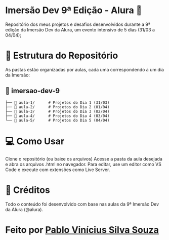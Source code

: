 # Imersão Dev 9ª Edição - Alura 🚀
Repositório dos meus projetos e desafios desenvolvidos durante a 9ª edição da Imersão Dev da Alura, um evento intensivo de 5 dias (31/03 a 04/04);

# 📂 Estrutura do Repositório
As pastas estão organizadas por aulas, cada uma correspondendo a um dia da Imersão:

## 📁 imersao-dev-9  
    ├── 📁 aula-1/      # Projetos do Dia 1 (31/03)  
    ├── 📁 aula-2/      # Projetos do Dia 2 (01/04)  
    ├── 📁 aula-3/      # Projetos do Dia 3 (02/04)  
    ├── 📁 aula-4/      # Projetos do Dia 4 (03/04)  
    └── 📁 aula-5/      # Projetos do Dia 5 (04/04)  

# 💻 Como Usar
Clone o repositório (ou baixe os arquivos)
Acesse a pasta da aula desejada e abra os arquivos .html no navegador.
Para editar, use um editor como VS Code e execute com extensões como Live Server.

# 🙏 Créditos
Todo o conteúdo foi desenvolvido com base nas aulas da 9ª Imersão Dev da Alura (@alura).


# Feito por [Pablo Vinícius Silva Souza](https://github.com/eipablo)